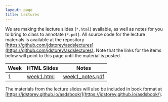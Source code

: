 ```yaml
---
layout: page
title: Lectures
---
```


We are making the lecture slides (`*.html`) available, as well as notes for you to bring to class to annotate (`*.pdf`).  All source code for the lecture materials is available at the repository [https://github.com/jdstorey/asdslectures](https://github.com/jdstorey/asdslectures).  Note that the links for the items below will point to this page until the material is posted.


Week | HTML Slides | Notes
-----|-------------| -----
1 | [week1.html](https://jdstorey.github.io/asdslectures/week01.html) | [week1_notes.pdf](https://jdstorey.github.io/asdslectures/week01_notes.pdf)


The materials from the lecture slides will also be included in book format at [https://jdstorey.github.io/asdsbook/](https://jdstorey.github.io/asdsbook/).